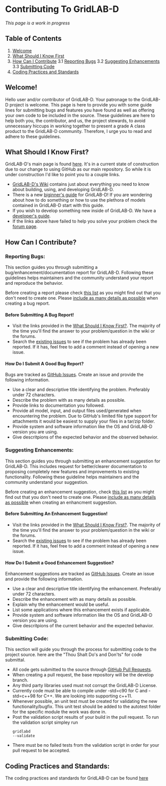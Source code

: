 # Contributing To GridLAB-D

*This page is a work in progress*

## Table of Contents
1. [Welcome](#welcome)
2. [What Should I Know First](#starting)
3. [How Can I Contribute](#contribution)
3.1 [Reporting Bugs](#issues)
3.2 [Suggesting Enhancements](#enhancements)
3.3 [Submitting Code](#codeSubmittal)
4. [Coding Practices and Standards](#codingQA)

## Welcome! <a name="welcome"></a>
Hello user and/or contributor of GridLAB-D. Your patronage to the GridLAB-D project is welcome. This page is here to provide you with some guide lines for submitting bugs and features you have found as well as offering your own code to be included in the source. These guidelines are here to help both you, the contributor, and us, the project stewards, to avoid unnecessary hiccups in working together to present a grade A class product to the GridLAB-D community. Therefore, I urge you to read and adhere to these guidelines.

## What Should I Know First? <a name="starting"></a>
GridLAB-D's main page is found [here](http://www.gridlabd.org/). It's in a current state of construction due to our change to using GitHub as our main repository. So while it is under construction I'd like to point you to a couple links.

* [GridLAB-D's Wiki](http://gridlab-d.sourceforge.net/wiki/index.php/Main_Page) contains just about everything you need to know about building, using, and developing GridLAB-D.
* There is a new [biginner's guide](http://gridlab-d.sourceforge.net/wiki/index.php/Chapter_0_-_Introduction) for GridLAB-D! If you are wondering about how to do something or how to use the plethora of models contained in GridLAB-D start with  this guide.
* If you wish to develop something new inside of GridLAB-D. We have a [developer's guide](http://gridlab-d.sourceforge.net/wiki/index.php/Guide_to_Programming_GridLAB-D).
* If the links above have failed to help you solve your problem check the [forum page](https://sourceforge.net/p/gridlab-d/discussion/?source=navbar).

## How Can I Contribute? <a name="contribution"></a>

### Reporting Bugs: <a name="issues"></a>
This section guides you through submitting a bug/enhancement/documentation report for GridLAB-D. Following these guidelines helps maintainers and the community understand your report and reproduce the behavior.

Before creating a report please check [this list](#issueCheckList) as you might find out that you don't need to create one. Please [include as many details as possible](#issueDetails) when creating a bug report.

#### Before Submitting A Bug Report! <a name="issueCheckList"></a>
* Visit the links provided in the [What Should I Know First?](#starting). The majority of the time you'll find the answer to your problem/question in the wiki or the forums.
* Search the [existing issues](https://github.com/gridlab-d/gridlab-d/issues) to see if the problem has already been reported. If it has, feel free to add a comment instead of opening a new issue.

#### How Do I Submit A Good Bug Report? <a name="issueCheckList"></a>
Bugs are tracked as [GitHub Issues](https://guides.github.com/features/issues/). Create an issue and provide the following information.

* Use a clear and descriptive title identifying the problem. Preferably under 72 characters.
* Describe the problem with as many details as possible.
* Provide links to documentation you followed.
* Provide all model, input, and output files used/generated when encountering the problem. Due to GitHub's limited file type support for attachments it would be easiest to supply your files in a tar/zip folder.
* Provide system and software information like the OS and GridLAB-D version you are using.
* Give descritpions of the expected behavior and the observed behavior.

### Suggesting Enhancements: <a name="enhancements"></a>
This section guides you through submitting an enhancement suggestion for GridLAB-D. This includes request for better/clearer documentation to proposing completely new features and improvements to existing functionality. Following these guideline helps maintainers and the community understand your suggestion.

Before creating an enhancement suggestion, check [this list](#enhancementCheckList) as you might find out that you don't need to create one. Please [include as many details as possible](#enhancementDetails) when creating an enhancment suggestion.

#### Before Submitting An Enhancement Suggestion! <a name="enhancementCheckList"></a>
* Visit the links provided in the [What Should I Know First?](#starting). The majority of the time you'll find the answer to your problem/question in the wiki or the forums.
* Search the [existing issues](https://github.com/gridlab-d/gridlab-d/issues) to see if the problem has already been reported. If it has, feel free to add a comment instead of opening a new issue.

#### How Do I Submit a Good Enhancement Suggestion? <a name="enhancementDetails"></a>
Enhancement suggestions are tracked as [GitHub Issues](https://guides.github.com/features/issues/). Create an issue and provide the following information.

* Use a clear and descriptive title identifying the enhancement. Preferably under 72 characters.
* Describe the enhancement with as many details as possible.
* Explain why the enhancement would be useful.
* List some applications where this enhancement exists if applicable.
* Provide system and software information like the OS and GridLAB-D version you are using.
* Give descritpions of the current behavior and the expected behavior.

### Submitting Code: <a name="codeSubmittal"></a>
This section will guide you through the process for submitting code to the project source. here are the "Thou Shalt Do's and Don'ts" for code submittal.
* All code gets submitted to the source through [GitHub Pull Requests](https://help.github.com/articles/creating-a-pull-request/).
* When creating a pull request, the base repository will be the develop branch.
* Any third party libraries used must not corrupt the GridLAB-D License.
* Currently code must be able to compile under -std=c90 for C and -std=c\++98 for C\++. We are looking into supporting c\++11.
* Whenever possible, an unit test must be created for validating the new functionality/bugfix. This unit test should be added to the autotest folder for the specific module the work was done in. 
* Post the validation script results of your build in the pull request. To run the validation script simpley run <pre><code>gridlabd \--validate</code></pre>
* There must be no failed tests from the validation script in order for your pull request to be accepted.

## Coding Practices and Standards: <a name="codingQA"></a>
The coding practices and standards for GridLAB-D can be found [here](http://gridlab-d.sourceforge.net/wiki/index.php/Programming_conventions)
